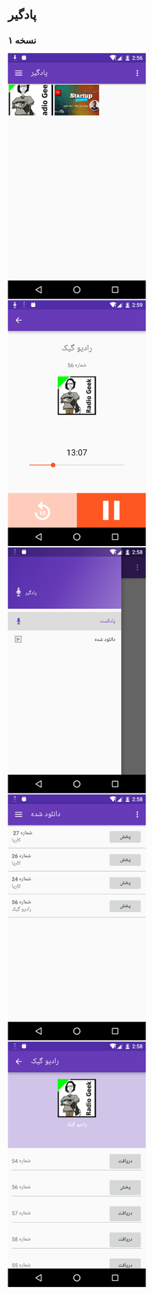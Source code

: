 # پادگیر

## نسخه ۱
<img src="screenshot/1/main.png" width="320">
<img src="screenshot/1/player.png" width="320">
<img src="screenshot/1/nav.png" width="320">
<img src="screenshot/1/downloaded.png" width="320">
<img src="screenshot/1/podcast.png" width="320">
